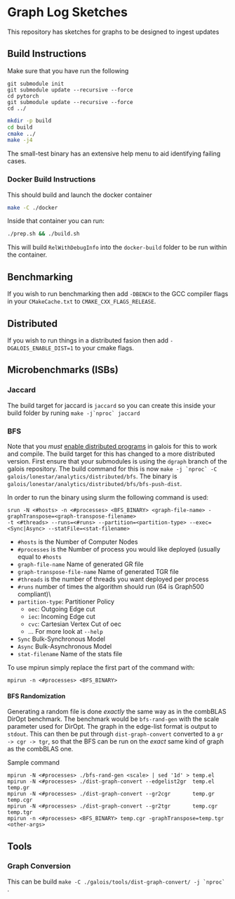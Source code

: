 # Graph Log Sketches
This repository has sketches for graphs to be designed to ingest updates

## Build Instructions
Make sure that you have run the following
```
git submodule init
git submodule update --recursive --force
cd pytorch
git submodule update --recursive --force
cd ../
```

```bash
mkdir -p build
cd build
cmake ../
make -j4
```
The small-test binary has an extensive help menu to aid identifying failing cases.

### Docker Build Instructions
This should build and launch the docker container
```bash
make -C ./docker
```
Inside that container you can run:
```bash
./prep.sh && ./build.sh
```
This will build `RelWithDebugInfo` into the `docker-build` folder to be run within the container.

## Benchmarking
If you wish to run benchmarking then add `-DBENCH` to the GCC compiler flags in your `CMakeCache.txt` to
`CMAKE_CXX_FLAGS_RELEASE`.

## Distributed
If you wish to run things in a distributed fasion then add `-DGALOIS_ENABLE_DIST=1` to your cmake flags.

## Microbenchmarks (ISBs)
### Jaccard
The build target for jaccard is `jaccard` so you can create this inside your build folder by runing ``make -j`nproc` jaccard``
### BFS
Note that you *must* [enable distributed programs](#Distributed) in galois for this to work and compile.
The build target for this has changed to a more distributed version.
First ensure that your submodules is using the `dgraph` branch of the galois repository.
The build command for this is now ``make -j `nproc` -C galois/lonestar/analytics/distributed/bfs``.
The binary is `galois/lonestar/analytics/distributed/bfs/bfs-push-dist`.

In order to run the binary using slurm the following command is used:
```
srun -N <#hosts> -n <#processes> <BFS_BINARY> <graph-file-name> -graphTranspose=<graph-transpose-filename>
-t <#threads> --runs=<#runs> --partition=<partition-type> --exec=<Sync|Async> --statFile=<stat-filename>
```

- `#hosts` is the Number of Computer Nodes
- `#processes` is the Number of process you would like deployed (usually equal to `#hosts`
- `graph-file-name` Name of generated GR file
- `graph-transpose-file-name` Name of generated TGR file
- `#threads` is the number of threads you want deployed per process
- `#runs` number of times the algorithm should run (64 is Graph500 compliant)\
- `partition-type`: Partitioner Policy
  - `oec`: Outgoing Edge cut
  - `iec`: Incoming Edge cut
  - `cvc`: Cartesian Vertex Cut of oec
  - ... For more look at `--help`
- `Sync` Bulk-Synchronous Model
- `Async` Bulk-Asynchronous Model
- `stat-filename` Name of the stats file

To use mpirun simply replace the first part of the command with:
```
mpirun -n <#processes> <BFS_BINARY>
```

#### BFS Randomization
Generating a random file is done *exactly* the same way as in the combBLAS DirOpt benchmark.
The benchmark would be `bfs-rand-gen` with the scale parameter used for DirOpt.
The graph in the edge-list format is output to `stdout`.
This can then be put through `dist-graph-convert` converted to a `gr -> cgr -> tgr`, so that the BFS can be run on the *exact* same kind of graph as the
combBLAS one.

Sample command
```
mpirun -N <#processes> ./bfs-rand-gen <scale> | sed '1d' > temp.el
mpirun -N <#processes> ./dist-graph-convert --edgelist2gr  temp.el  temp.gr
mpirun -N <#processes> ./dist-graph-convert --gr2cgr       temp.gr  temp.cgr
mpirun -N <#processes> ./dist-graph-convert --gr2tgr       temp.cgr temp.tgr
mpirun -n <#processes> <BFS_BINARY> temp.cgr -graphTranspose=temp.tgr <other-args>
```
## Tools
### Graph Conversion
This can be build ``make -C ./galois/tools/dist-graph-convert/ -j `nproc` ``.

